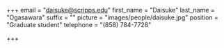 +++
email = "daisuke@scripps.edu"
first_name = "Daisuke"
last_name = "Ogasawara"
suffix = ""
picture = "images/people/daisuke.jpg"
position = "Graduate student"
telephone = "(858) 784-7728"

+++

